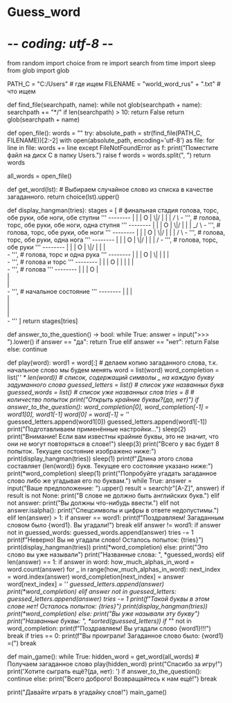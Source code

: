 # Guess_word
# -*- coding: utf-8 -*-
from random import choice
from re import search
from time import sleep
from glob import glob

PATH_C = "C:/Users"  # где ищем
FILENAME = "world_word_rus" + ".txt"  # что ищем


def find_file(searchpath, name):
    while not glob(searchpath + name):
        searchpath += "*/"
        if len(searchpath) > 10:
            return False
    return glob(searchpath + name)


def open_file():
    words = ""
    try:
        absolute_path = str(find_file(PATH_C, FILENAME))[2:-2]
        with open(absolute_path, encoding='utf-8') as file:
            for line in file:
                words += line
    except FileNotFoundError as f:
        print("Поместите файл на диск С в папку Users.")
        raise f
    words = words.split(", ")
    return words


all_words = open_file()


def get_word(lst):
    # Выбираем случайное слово из списка в качестве загаданного.
    return choice(lst).upper()


def display_hangman(tries):
    stages = [
        # финальная стадия голова, торс, обе руки, обе ноги, обе ступни
        '''
           --------
           |      |
           |      O
           |     \\|/
           |      |
           |    _/ \\_
           -
        ''',
        # голова, торс, обе руки, обе ноги, одна ступня
        '''
           --------
           |      |
           |      O
           |     \\|/
           |      |
           |    _/ \\
           -
        ''',
        # голова, торс, обе руки, обе ноги
        '''
           --------
           |      |
           |      O
           |     \\|/
           |      |
           |     / \\
           -
        ''',
        # голова, торс, обе руки, одна нога
        '''
           --------
           |      |
           |      O
           |     \\|/
           |      |
           |     / 
           -
        ''',
        # голова, торс, обе руки
        '''
           --------
           |      |
           |      O
           |     \\|/
           |      |
           |      
           -
        ''',
        # голова, торс и одна рука
        '''
           --------
           |      |
           |      O
           |     \\|
           |      |
           |     
           -
        ''',
        # голова и торс
        '''
           --------
           |      |
           |      O
           |      |
           |      |
           |     
           -
        ''',
        # голова
        '''
           --------
           |      |
           |      O
           |    
           |      
           |     
           -
        ''',
        # начальное состояние
        '''
           --------
           |      |
           |      
           |    
           |      
           |     
           -
        '''
    ]
    return stages[tries]


def answer_to_the_question() -> bool:
    while True:
        answer = input(">>> ").lower()
        if answer == "да":
            return True
        elif answer == "нет":
            return False
        else:
            continue


def play(word):
    word1 = word[:]  # делаем копию загаданного слова, т.к. начальное слово мы будем менять
    word = list(word)
    word_completion = list('_' * len(word))  # список, содержащий символы _ на каждую букву задуманного слова
    guessed_letters = list()  # список уже названных букв
    guessed_words = list()  # список уже названных слов
    tries = 8  # количество попыток
    print("Открыть крайние буквы?(да, нет)")
    if answer_to_the_question():
        word_completion[0], word_completion[-1] = word1[0], word1[-1]
        word[0] = word[-1] = '_'
        guessed_letters.append(word1[0])
        guessed_letters.append(word1[-1])
        print("Подготавливаем применённые настройки...")
        sleep(2)
        print("Внимание! Если вам известны крайние буквы, это не значит, что они не могут повторяться в слове!")
        sleep(3)
    print("Всего у вас будет 8 попыток. Текущее состояние изображено ниже:")
    print(display_hangman(tries))
    sleep(1)
    print(f"Длина этого слова составляет {len(word)} букв. Текущее его состояние указано ниже:")
    print(*word_completion)
    sleep(1)
    print("Попробуйте угадать загаданное слово либо же угадывая его по буквам.")
    while True:
        answer = input("Ваше предположение: ").upper()
        result = search(r"[A-Z]", answer)
        if result is not None:
            print("В слове не должно быть английских букв.")
        elif not answer:
            print("Вы должны что-нибудь ввести.")
        elif not answer.isalpha():
            print("Спецсимволы и цифры в ответе недопустимы.")
        elif len(answer) > 1:
            if answer == word1:
                print(f"Поздравляем! Загаданным словом было {word1}. Вы угадали!")
                break
            elif answer != word1:
                if answer not in guessed_words:
                    guessed_words.append(answer)
                    tries -= 1
                    print(f"Неверно! Вы не угадали слово! Осталось попыток: {tries}")
                    print(display_hangman(tries))
                    print(*word_completion)
                else:
                    print("Это слово вы уже называли")
                    print("Названные слова: ", *guessed_words)
        elif len(answer) == 1:
            if answer in word:
                how_much_alphas_in_word = word.count(answer)
                for _ in range(how_much_alphas_in_word):
                    next_index = word.index(answer)
                    word_completion[next_index] = answer
                    word[next_index] = '_'
                guessed_letters.append(answer)
                print(*word_completion)
            elif answer not in guessed_letters:
                guessed_letters.append(answer)
                tries -= 1
                print(f"Такой буквы в этом слове нет! Осталось попыток: {tries}")
                print(display_hangman(tries))
                print(*word_completion)
            else:
                print("Вы уже называли эту букву")
                print("Названные буквы: ", *sorted(guessed_letters))
        if "_" not in word_completion:
            print(f"Поздравляем! Вы угадали слово {word1}!!!")
            break
        if tries == 0:
            print(f"Вы проиграли! Загаданное слово было: {word1} =(")
            break


def main_game():
    while True:
        hidden_word = get_word(all_words)  # Получаем загаданное слово
        play(hidden_word)
        print("Спасибо за игру!")
        print('Хотите сыграть ещё?(да, нет): ')
        if answer_to_the_question():
            continue
        else:
            print("Вcего доброго! Возвращайтесь к нам ещё!")
            break


print("Давайте играть в угадайку слов!")
main_game()

